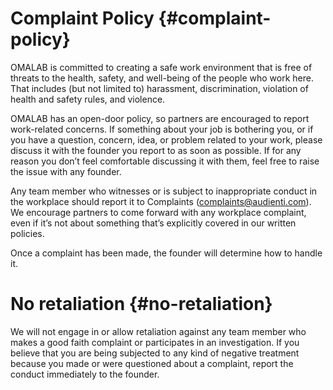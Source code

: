# Complaint Policy {#complaint-policy}

OMALAB is committed to creating a safe work environment that is free of threats to the health, safety, and well-being of the people who work here. That includes \(but not limited to\) harassment, discrimination, violation of health and safety rules, and violence.

OMALAB has an open-door policy, so partners are encouraged to report work-related concerns. If something about your job is bothering you, or if you have a question, concern, idea, or problem related to your work, please discuss it with the founder you report to as soon as possible. If for any reason you don’t feel comfortable discussing it with them, feel free to raise the issue with any founder.

Any team member who witnesses or is subject to inappropriate conduct in the workplace should report it to Complaints \(complaints@audienti.com\). We encourage partners to come forward with any workplace complaint, even if it’s not about something that’s explicitly covered in our written policies.

Once a complaint has been made, the founder will determine how to handle it.

# No retaliation {#no-retaliation}

We will not engage in or allow retaliation against any team member who makes a good faith complaint or participates in an investigation. If you believe that you are being subjected to any kind of negative treatment because you made or were questioned about a complaint, report the conduct immediately to the founder.

